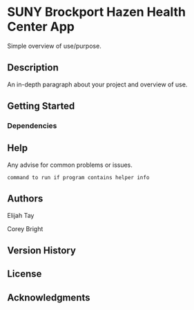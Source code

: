 # SUNY Brockport Hazen Health Center App

Simple overview of use/purpose.

## Description

An in-depth paragraph about your project and overview of use.

## Getting Started

### Dependencies


## Help

Any advise for common problems or issues.
```
command to run if program contains helper info
```

## Authors

Elijah Tay

Corey Bright

## Version History


## License


## Acknowledgments

